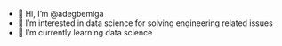 - 👋 Hi, I’m @adegbemiga
- 👀 I’m interested in data science for solving engineering related issues
- 🌱 I’m currently learning data science

<!---
adegbemiga/adegbemiga is a ✨ special ✨ repository because its `README.md` (this file) appears on your GitHub profile.
You can click the Preview link to take a look at your changes.
--->
